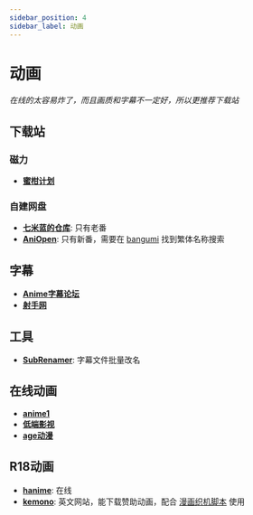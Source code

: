 ```yaml
---
sidebar_position: 4
sidebar_label: 动画
---
```

# 动画

*在线的太容易炸了，而且画质和字幕不一定好，所以更推荐下载站*

## 下载站

### 磁力

- **[蜜柑计划](https://mikanani.me/)**

### 自建网盘

- **[七米蓝的仓库](https://al.chirmyram.com/)**: 只有老番
- **[AniOpen](https://openani.an-i.workers.dev/)**: 只有新番，需要在 [bangumi](https://bgm.tv/) 找到繁体名称搜索

## 字幕

- **[Anime字幕论坛](https://bbs.acgrip.com/)**
- **[射手网](https://assrt.net/)**

## 工具

- **[SubRenamer](https://github.com/qwqcode/SubRenamer)**: 字幕文件批量改名

## 在线动画

- **[anime1](https://anime1.me/)**
- **[低端影视](https://ddys.pro/)**
- **[age动漫](https://www.agedm.vip/)**

## R18动画

- **[hanime](https://hanime1.me/)**: 在线
- **[kemono](https://kemono.cr/)**: 英文网站，能下载赞助动画，配合 [漫画织机脚本](https://greasyfork.org/zh-CN/scripts/397848-comic-looms) 使用

